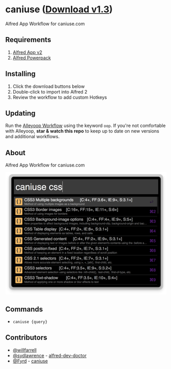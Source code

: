 caniuse ([Download v1.3](https://raw.github.com/willfarrell/alfred-caniuse-workflow/master/caniuse.alfredworkflow))
=====================

Alfred App Workflow for caniuse.com

## Requirements
1. [Alfred App v2](http://www.alfredapp.com/#download)
1. [Alfred Powerpack](https://buy.alfredapp.com/)

## Installing
1. Click the download buttons below
2. Double-click to import into Alfred 2
3. Review the workflow to add custom Hotkeys

## Updating
Run the [Alleyoop Workflow](http://www.alfredforum.com/topic/1582-alleyoop-update-alfred-workflows/) using the keyword `oop`. If you're not comfortable with Alleyoop, **star & watch this repo** to keep up to date on new versions and additional workflows.

## About
Alfred App Workflow for caniuse.com

![alt text][caniuse]

## Commands
- `caniuse {query}`

## Contributors
- [@willfarrell](https://github.com/willfarrell)
- [@sydlawrence](https://github.com/sydlawrence) - [alfred-dev-doctor](https://github.com/sydlawrence/alfred-dev-doctor)
- [@Fyrd](https://github.com/Fyrd) - [caniuse](https://github.com/Fyrd/caniuse)

[caniuse]: ./screenshots/caniuse-browser.png "Sample search"